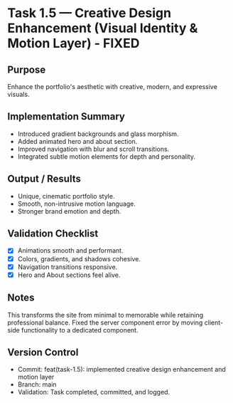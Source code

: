 # Task 1.5 — Creative Design Enhancement (Visual Identity & Motion Layer) - FIXED

## Purpose

Enhance the portfolio's aesthetic with creative, modern, and expressive visuals.

## Implementation Summary

- Introduced gradient backgrounds and glass morphism.
- Added animated hero and about section.
- Improved navigation with blur and scroll transitions.
- Integrated subtle motion elements for depth and personality.

## Output / Results

- Unique, cinematic portfolio style.
- Smooth, non-intrusive motion language.
- Stronger brand emotion and depth.

## Validation Checklist

- [x] Animations smooth and performant.
- [x] Colors, gradients, and shadows cohesive.
- [x] Navigation transitions responsive.
- [x] Hero and About sections feel alive.

## Notes

This transforms the site from minimal to memorable while retaining professional balance.
Fixed the server component error by moving client-side functionality to a dedicated component.

## Version Control

- Commit: feat(task-1.5): implemented creative design enhancement and motion layer
- Branch: main
- Validation: Task completed, committed, and logged.
